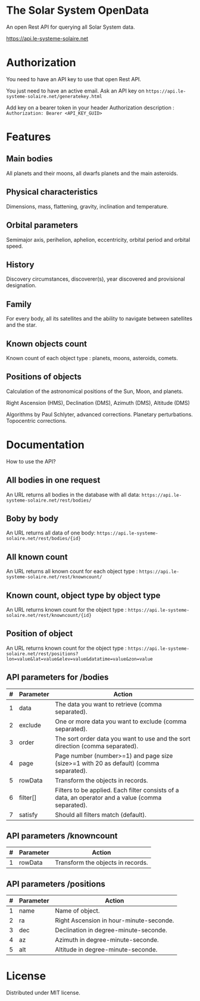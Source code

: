 # The Solar System OpenData

An open Rest API for querying all Solar System data.

https://api.le-systeme-solaire.net

# Authorization

You need to have an API key to use that open Rest API.

You just need to have an active email.
Ask an API key on `https://api.le-systeme-solaire.net/generatekey.html`

Add key on a bearer token in your header Authorization description :
`Authorization: Bearer <API_KEY_GUID>`

# Features

## Main bodies

All planets and their moons, all dwarfs planets and the main asteroids.

## Physical characteristics

Dimensions, mass, flattening, gravity, inclination and temperature.

## Orbital parameters

Semimajor axis, perihelion, aphelion, eccentricity, orbital period and orbital speed.

## History

Discovery circumstances, discoverer(s), year discovered and provisional designation.

## Family

For every body, all its satellites and the ability to navigate between satellites and the star.

## Known objects count

Known count of each object type : planets, moons, asteroids, comets.

## Positions of objects

Calculation of the astronomical positions of the Sun, Moon, and planets.

Right Ascension (HMS), Declination (DMS), Azimuth (DMS), Altitude (DMS)

Algorithms by Paul Schlyter, advanced corrections. Planetary perturbations. Topocentric corrections.

# Documentation

How to use the API?

## All bodies in one request

An URL returns all bodies in the database with all data:
`https://api.le-systeme-solaire.net/rest/bodies/`

## Boby by body

An URL returns all data of one body:
`https://api.le-systeme-solaire.net/rest/bodies/{id}`

## All known count

An URL returns all known count for each object type :
`https://api.le-systeme-solaire.net/rest/knowncount/`

## Known count, object type by object type

An URL returns known count for the object type :
`https://api.le-systeme-solaire.net/rest/knowncount/{id}`

## Position of object

An URL returns known count for the object type :
`https://api.le-systeme-solaire.net/rest/positions?lon=value&lat=value&elev=value&datatime=value&zon=value`

## API parameters for /bodies

|#| 	Parameter   |	Action                                          |
|-|-----------------|---------------------------------------------------|
|1| 	data        | 	The data you want to retrieve (comma separated).|
|2| 	exclude 	|One or more data you want to exclude (comma separated).|
|3| 	order 	|The sort order data you want to use and the sort direction (comma separated).|
|4| 	page 	|Page number (number>=1) and page size (size>=1 with 20 as default) (comma separated).|
|5| 	rowData 	|Transform the objects in records.|
|6| 	filter[] 	|Filters to be applied. Each filter consists of a data, an operator and a value (comma separated).|
|7| 	satisfy 	|Should all filters match (default).|

## API parameters /knowncount

|#| 	Parameter |	Action|
|-|---------------|-------|
|1| 	rowData 	|Transform the objects in records.|

## API parameters /positions

|#| 	Parameter   |	Action                                          |
|-|-----------------|---------------------------------------------------|
|1| 	name        | 	Name of object.|
|2| 	ra        | 	 	Right Ascension in hour-minute-seconde.|
|3| 	dec        | 	 	Declination in degree-minute-seconde.|
|4| 	az        | Azimuth in degree-minute-seconde.|
|5| 	alt        | 	 	Altitude in degree-minute-seconde.|

# License

Distributed under MIT license. 
